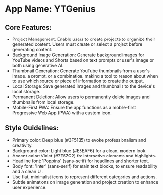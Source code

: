 # **App Name**: YTGenius

## Core Features:

- Project Management: Enable users to create projects to organize their generated content.  Users must create or select a project before generating content.
- Background Image Generation: Generate background images for YouTube videos and Shorts based on text prompts or user's image or both using generative AI.
- Thumbnail Generation: Generate YouTube thumbnails from a user's image, a prompt, or a combination, making a tool to reason about when to use which source or piece of information to create the output.
- Local Storage: Save generated images and thumbnails to the device's local storage.
- Permanent Deletion: Allow users to permanently delete images and thumbnails from local storage.
- Mobile-First PWA: Ensure the app functions as a mobile-first Progressive Web App (PWA) with a custom icon.

## Style Guidelines:

- Primary color: Deep blue (#3F51B5) to evoke professionalism and creativity.
- Background color: Light blue (#E8EAF6) for a clean, modern look.
- Accent color: Violet (#7E57C2) for interactive elements and highlights.
- Headline font: 'Poppins' (sans-serif) for headlines and shorter text.
- Body font: 'Inter' (sans-serif) for main text blocks, to ensure readability and a clean UI.
- Use flat, minimalist icons to represent different categories and actions.
- Subtle animations on image generation and project creation to enhance user experience.